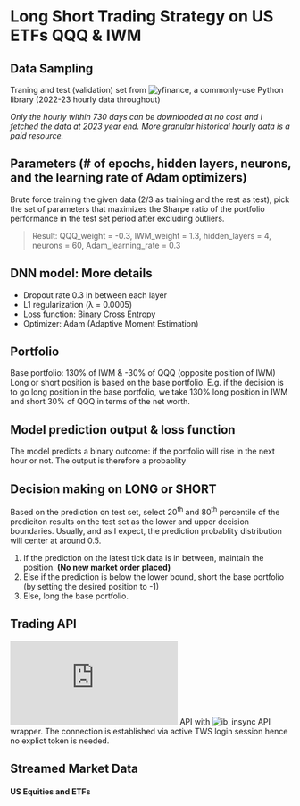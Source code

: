 # Long Short Trading Strategy on US ETFs QQQ & IWM

## Data Sampling
Traning and test (validation) set from ![yfinance](https://pypi.org/project/yfinance/), a commonly-use Python library (2022-23 hourly data throughout)

_Only the hourly within 730 days can be downloaded at no cost and I fetched the data at 2023 year end. More granular historical hourly data is a paid resource._

## Parameters (# of epochs, hidden layers, neurons, and the learning rate of Adam optimizers)
Brute force training the given data (2/3 as training and the rest as test), pick the set of parameters that maximizes the Sharpe ratio of the portfolio performance in the test set period after excluding outliers.
> Result: QQQ_weight = -0.3, IWM_weight = 1.3, hidden_layers = 4, neurons = 60, Adam_learning_rate = 0.3

## DNN model: More details
- Dropout rate 0.3 in between each layer
- L1 regularization (λ = 0.0005)
- Loss function: Binary Cross Entropy
- Optimizer: Adam (Adaptive Moment Estimation)

## Portfolio
Base portfolio: 130% of IWM & -30% of QQQ (opposite position of IWM)
Long or short position is based on the base portfolio. E.g. if the decision is to go long position in the base portfolio, we take 130% long position in IWM and short 30% of QQQ in terms of the net worth.

## Model prediction output & loss function
The model predicts a binary outcome: if the portfolio will rise in the next hour or not. The output is therefore a probablity 

## Decision making on LONG or SHORT
Based on the prediction on test set, select 20<sup>th</sup> and 80<sup>th</sup> percentile of the prediciton results on the test set as the lower and upper decision boundaries. Usually, and as I expect, the prediction probablity distribution will center at around 0.5.
1. If the prediction on the latest tick data is in between, maintain the position. **(No new market order placed)**
2. Else if the prediction is below the lower bound, short the base portfolio (by setting the desired position to -1)
3. Else, long the base portfolio.

## Trading API
![IBKR Trader workstation (TWS)](https://www.interactivebrokers.com/en/trading/tws.php) API with ![ib_insync](https://pypi.org/project/ib-insync/) API wrapper. The connection is established via active TWS login session hence no explict token is needed.

## Streamed Market Data
#### US Equities and ETFs
